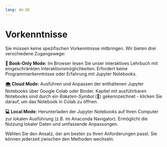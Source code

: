 ```yaml
---
lang: de-DE
---
```


# Vorkenntnisse

Sie müssen keine spezifischen Vorkenntnisse mitbringen. Wir bieten drei verschiedene Zugangswege:

**📘 Book-Only Mode:** Im Browser lesen Sie unser interaktives Lehrbuch mit eingeschränkten Interaktionsmöglichkeiten. Erfordert keine Programmierkenntnisse oder Erfahrung mit Jupyter Notebooks.

**🌨️ Cloud Mode:** Ausführen und Anpassen der enthaltenen Jupyter Notebooks über Google Colab oder Binder. Kapitel mit ausführbaren Notebooks sind durch ein _Raketen-Symbol_ (🚀) gekennzeichnet - klicken Sie darauf, um das Notebook in Colab zu öffnen.

**💻 Local Mode:** Herunterladen der Jupyter Notebooks auf Ihren Computer zur lokalen Ausführung (z.B. im Anaconda Navigator). Ermöglicht die Nutzung lokaler Daten und umfassende Anpassungen.

Wählen Sie den Ansatz, der am besten zu Ihren Anforderungen passt. Sie können jederzeit zwischen den Methoden wechseln.